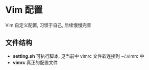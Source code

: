 # Vim 配置
Vim 自定义配置, 习惯于自己, 后续慢慢完善
## 文件结构
* **setting.sh** 可执行脚本, 见当前中 vimrc 文件软连接到 ~/.vimrc 中
* **vimrc** 真正的配置文件

